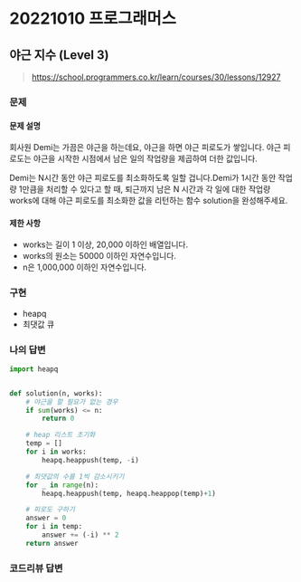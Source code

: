 # 20221010 프로그래머스

## 야근 지수 (Level 3)
> https://school.programmers.co.kr/learn/courses/30/lessons/12927

### 문제
#### 문제 설명
회사원 Demi는 가끔은 야근을 하는데요, 야근을 하면 야근 피로도가 쌓입니다. 야근 피로도는 야근을 시작한 시점에서 남은 일의 작업량을 제곱하여 더한 값입니다.

Demi는 N시간 동안 야근 피로도를 최소화하도록 일할 겁니다.Demi가 1시간 동안 작업량 1만큼을 처리할 수 있다고 할 때, 퇴근까지 남은 N 시간과 각 일에 대한 작업량 works에 대해 야근 피로도를 최소화한 값을 리턴하는 함수 solution을 완성해주세요.

#### 제한 사항
- works는 길이 1 이상, 20,000 이하인 배열입니다.
- works의 원소는 50000 이하인 자연수입니다.
- n은 1,000,000 이하인 자연수입니다.

### 구현
- heapq
- 최댓값 큐

### 나의 답변
```python
import heapq


def solution(n, works):
    # 야근을 할 필요가 없는 경우
    if sum(works) <= n:
        return 0

    # heap 리스트 초기화
    temp = []
    for i in works:
        heapq.heappush(temp, -i)

    # 최댓값의 수를 1씩 감소시키기 
    for _ in range(n):
        heapq.heappush(temp, heapq.heappop(temp)+1)

    # 피로도 구하기
    answer = 0
    for i in temp:
        answer += (-i) ** 2
    return answer
```

### 코드리뷰 답변
```python
```